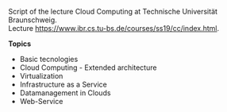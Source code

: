 Script of the lecture Cloud Computing at Technische Universität Braunschweig.  
Lecture https://www.ibr.cs.tu-bs.de/courses/ss19/cc/index.html.  


**Topics**  
* Basic tecnologies  
* Cloud Computing - Extended architecture
* Virtualization
* Infrastructure as a Service
* Datamanagement in Clouds
* Web-Service 
